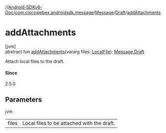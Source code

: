 //[Android-SDKv6-Doc](../../../../index.md)/[com.ciscowebex.androidsdk.message](../../index.md)/[Message](../index.md)/[Draft](index.md)/[addAttachments](add-attachments.md)

# addAttachments

[jvm]\
abstract fun [addAttachments](add-attachments.md)(vararg files: [LocalFile](../../-local-file/index.md)): [Message.Draft](index.md)

Attach local files to the draft.

#### Since

2.5.0

## Parameters

jvm

| | |
|---|---|
| files | Local files to be attached with the draft. |
